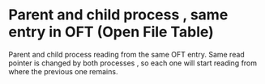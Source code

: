 # Parent and child process , same entry in OFT (Open File Table)
Parent and child process reading from the same OFT entry.
Same read pointer is changed by both processes , so each one will start reading 
from where the previous one remains.